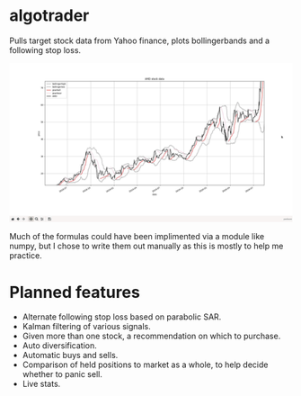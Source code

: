 # algotrader

Pulls target stock data from Yahoo finance, plots bollingerbands and a following stop loss.

<img src="/screenshot.jpg">

Much of the formulas could have been implimented via a module like numpy, but I chose to write them out manually as this is mostly to help me practice.

# Planned features

- Alternate following stop loss based on parabolic SAR.
- Kalman filtering of various signals.
- Given more than one stock, a recommendation on which to purchase.
- Auto diversification.
- Automatic buys and sells.
- Comparison of held positions to market as a whole, to help decide whether to panic sell.
- Live stats.
